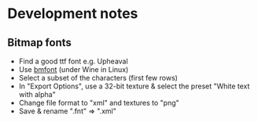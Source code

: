 # Development notes

## Bitmap fonts

 - Find a good ttf font e.g. Upheaval
 - Use [bmfont](http://www.angelcode.com/products/bmfont/) (under Wine in Linux)
 - Select a subset of the characters (first few rows)
 - In "Export Options", use a 32-bit texture & select the preset "White text with alpha"
 - Change file format to "xml" and textures to "png"
 - Save & rename ".fnt" => ".xml"
